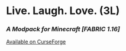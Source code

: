 # Live. Laugh. Love. (3L)
### *A Modpack for Minecraft [FABRIC 1.16]*
[Available on CurseForge](https://www.curseforge.com/minecraft/modpacks/lll)
